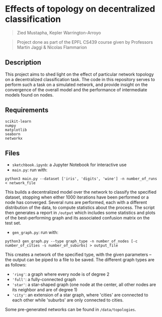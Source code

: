 # Effects of topology on decentralized classification

> Zied Mustapha, Kepler Warrington-Arroyo

> Project done as part of the EPFL CS439 course given by Professors Martin Jaggi & Nicolas Flammarion

## Description
This project aims to shed light on the effect of particular network topology on a decentralized classification task. The code in this repository serves to perform such a task on a simulated network, and provide insight on the convergence of the overall model and the performance of intermediate models found on nodes.

## Requirements
```
scikit-learn
numpy
matplotlib
seaborn
networkx
```

## Files
- `sketchbook.ipynb`: a Jupyter Notebook for interactive use
- `main.py`: run with:
```
python3 main.py --dataset ['iris', 'digits', 'wine'] -n number_of_runs < network_file
```
This builds a decentralized model over the network to classify the specified dataset, stopping when either 1000 iterations have been performed or a node has converged. Several runs are performed, each with a different distribution of the data, to compute statistics about the process. The script then generates a report in `/output` which includes some statistics and plots of the best-performing graph and its associated confusion matrix on the test set.


- `gen_graph.py`: run with:
```
python3 gen_graph.py --type graph_type -n number_of_nodes [-c number_of_cities -s number_of_suburbs] > output_file
```
This creates a network of the specified type, with the given parameters – the output can be piped to a file to be saved.
The different graph types are as follows:
- `'ring'`: a graph where every node is of degree 2
- `'full'`: a fully-connected graph
- `'star'`: a star-shaped graph (one node at the center, all other nodes are its neighbor and are of degree 1)
- `'city'`: an extension of a star graph, where 'cities' are connected to each other while 'suburbs' are only connected to cities.

Some pre-generated networks can be found in `/data/topologies`.